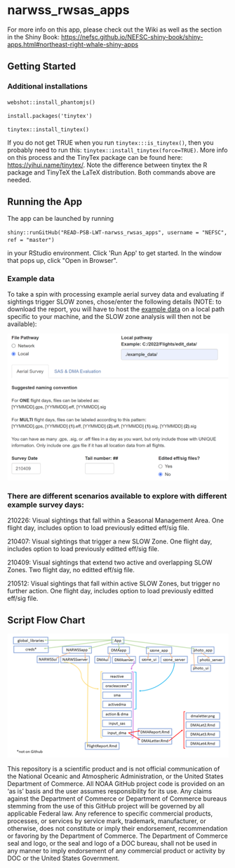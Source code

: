 # narwss_rwsas_apps

For more info on this app, please check out the Wiki as well as the section in the Shiny Book: https://nefsc.github.io/NEFSC-shiny-book/shiny-apps.html#northeast-right-whale-shiny-apps

## Getting Started

### Additional installations

`webshot::install_phantomjs()`

`install.packages('tinytex')`

`tinytex::install_tinytex()`

If you do not get TRUE when you run `tinytex:::is_tinytex()`, then you probably need to run this: `tinytex::install_tinytex(force=TRUE)`. More info on this process and the TinyTex package can be found here: https://yihui.name/tinytex/. Note the difference between tinytex the R package and TinyTeX the LaTeX distribution. Both commands above are needed. 

## Running the App
The app can be launched by running

`shiny::runGitHub("READ-PSB-LWT-narwss_rwsas_apps", username = "NEFSC", ref = "master")`

in your RStudio environment. Click 'Run App' to get started. In the window that pops up, click "Open in Browser". 

### Example data

To take a spin with processing example aerial survey data and evaluating if sightings trigger SLOW zones, chose/enter the following details (NOTE: to download the report, you will have to host the [example data](https://github.com/NEFSC/READ-PSB-LWT-narwss_rwsas_apps/tree/master/example_data/210409) on a local path specific to your machine, and the SLOW zone analysis will then not be available):

![](www/example_data.png)

### There are different scenarios available to explore with different example survey days:

210226: Visual sightings that fall within a Seasonal Management Area. One flight day, includes option to load previously editted eff/sig file.

210407: Visual sightings that trigger a new SLOW Zone. One flight day, includes option to load previously editted eff/sig file.

210409: Visual sightings that extend two active and overlapping SLOW Zones. Two flight day, no editted eff/sig file.

210512: Visual sightings that fall within active SLOW Zones, but trigger no further action. One flight day, includes option to load previously editted eff/sig file.

## Script Flow Chart

![](www/scriptflow.png)



This repository is a scientific product and is not official communication of the National Oceanic and Atmospheric Administration, or the United States Department of Commerce. All NOAA GitHub project code is provided on an ‘as is’ basis and the user assumes responsibility for its use. Any claims against the Department of Commerce or Department of Commerce bureaus stemming from the use of this GitHub project will be governed by all applicable Federal law. Any reference to specific commercial products, processes, or services by service mark, trademark, manufacturer, or otherwise, does not constitute or imply their endorsement, recommendation or favoring by the Department of Commerce. The Department of Commerce seal and logo, or the seal and logo of a DOC bureau, shall not be used in any manner to imply endorsement of any commercial product or activity by DOC or the United States Government.



